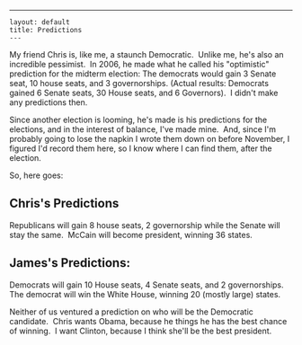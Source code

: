   ---
    layout: default
    title: Predictions
    ---

  <P>My friend Chris is, like me, a staunch Democratic.  Unlike me, he's also an incredible pessimist.  In 2006, he made what he called his "optimistic" prediction for the midterm election: The democrats would gain 3 Senate seat, 10 house seats, and 3 governorships. (Actual results: Democrats gained 6 Senate seats, 30 House seats, and 6 Governors).  I didn't make any predictions then.</P>
<P>Since another election is looming, he's made is his predictions for the elections, and in the interest of balance, I've made mine.  And, since I'm probably going to lose the napkin I wrote them down on before November, I figured I'd record them here, so I know where I can find them, after the election.</P>
<P>So, here goes:</P>
<H2>Chris's Predictions</H2>
<P>Republicans will gain 8 house seats, 2 governorship while the Senate will stay the same.  McCain will become president, winning 36 states.</P>
<H2>James's Predictions:</H2>
<P>Democrats will gain 10 House seats, 4 Senate seats, and 2 governorships.  The democrat will win the White House, winning 20 (mostly large) states.</P>
<P>Neither of us ventured a prediction on who will be the Democratic candidate.  Chris wants Obama, because he things he has the best chance of winning.  I want Clinton, because I think she'll be the best president.</P>